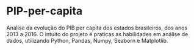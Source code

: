 # PIP-per-capita
Análise da evolução do PIB per capita dos estados brasileiros, dos anos 2013 a 2016. O intuito do projeto é praticas as habilidades em análise de dados, utilizando Python, Pandas, Numpy, Seaborn e Matplotlib.

